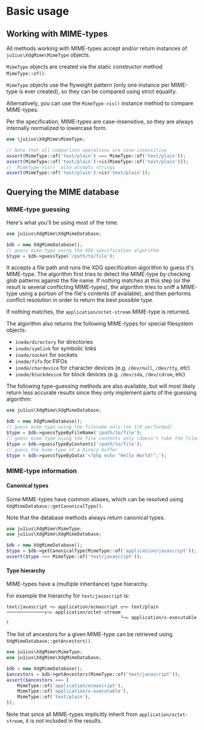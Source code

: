 # Basic usage

## Working with MIME-types

All methods working with MIME-types accept and/or return instances of `ju1ius\XdgMime\MimeType` objects.

`MimeType` objects are created via the static constructor method `MimeType::of()`.

`MimeType` objects use the flyweight pattern (only one instance per MIME-type is ever created),
so they can be compared using strict equality.

Alternatively, you can use the `MimeType->is()` instance method to compare MIME-types.

Per the specification, MIME-types are case-insensitive, so they are always internally normalized to lowercase form.

```php
use \ju1ius\XdgMime\MimeType;

// Note that all comparison operations are case-insensitive
assert(MimeType::of('text/plain') === MimeType::of('text/plain'));
assert(MimeType::of('text/plain')->is(MimeType::of('text/plain')));
// `MimeType->is()` also accepts strings
assert(MimeType::of('text/plain')->is('text/plain'));
```

## Querying the MIME database

### MIME-type guessing

Here's what you'll be using most of the time:

```php
use ju1ius\XdgMime\XdgMimeDatabase;

$db = new XdgMimeDatabase();
// guess mime-type using the XDG specification algorithm
$type = $db->guessType('/path/to/file');
```

It accepts a file path and runs the XDG specification algorithm to guess it's MIME-type.
The algorithm first tries to detect the MIME-type by checking glob patterns against the file name.
If nothing matches at this step (or the result is several conflicting MIME-types),
the algorithm tries to sniff a MIME-type using a portion of the file's contents (if available),
and then performs conflict resolution in order to return the best possible type.

If nothing matches, the `application/octet-stream` MIME-type is returned.

The algorithm also returns the following MIME-types for special filesystem objects:
* `inode/directory` for directories
* `inode/symlink` for symbolic links
* `inode/socket` for sockets
* `inode/fifo` for FIFOs
* `inode/chardevice` for character devices (e.g. `/dev/null`, `/dev/tty`, etc)
* `inode/blockdevice` for block devices (e.g. `/dev/sda`, `/dev/cdrom`, etc)


The following type-guessing methods are also available, but will most likely return less accurate results
since they only implement parts of the guessing algorithm:

```php
use ju1ius\XdgMime\XdgMimeDatabase;

$db = new XdgMimeDatabase();
// guess mime-type using the filename only (no I/O performed)
$type = $db->guessTypeByFileName('/path/to/file');
// guess mime-type using the file contents only (doesn't take the filename into account)
$type = $db->guessTypeByContents('/path/to/file');
// guess the mime-type of a binary buffer
$type = $db->guessTypeByData('<?php echo "Hello World!";');
```


### MIME-type information

#### Canonical types

Some MIME-types have common aliases, which can be resolved using `XdgMimeDatabase::getCanonicalType()`.

Note that the database methods always return canonical types.

```php
use ju1ius\XdgMime\MimeType;
use ju1ius\XdgMime\XdgMimeDatabase;

$db = new XdgMimeDatabase();
$type = $db->getCanonicalType(MimeType::of('application/javascript'));
assert($type === MimeType::of('text/javascript'));
```

#### Type hierarchy

MIME-types have a (multiple inheritance) type hierarchy.

For example the hierarchy for `text/javascript` is:
```
text/javascript ─▷ application/ecmascript ┬─▷ text/plain ──────────────┬─▷ application/octet-stream
                                          └─▷ application/x-executable ┘
```

The list of ancestors for a given MIME-type can be retrieved using `XdgMimeDatabase::getAncestors()`.

```php
use ju1ius\XdgMime\MimeType;
use ju1ius\XdgMime\XdgMimeDatabase;

$db = new XdgMimeDatabase();
$ancestors = $db->getAncestors(MimeType::of('text/javascript'));
assert($ancestors === [
    MimeType::of('application/ecmascript'),
    MimeType::of('application/x-executable'),
    MimeType::of('text/plain'),
]);
```

Note that since all MIME-types implicitly inherit from `application/octet-stream`,
it is not included in the results.
